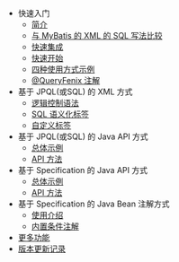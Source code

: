 - 快速入门
  - [简介](README)
  - [与 MyBatis 的 XML 的 SQL 写法比较](compare-mybatis)
  - [快速集成](quick-install)
  - [快速开始](quick-start)
  - [四种使用方式示例](usage-example)
  - [@QueryFenix 注解](queryfenix-introduction)
- 基于 JPQL(或SQL) 的 XML 方式
  - [逻辑控制语法](xml/logic-control)
  - [SQL 语义化标签](xml/xml-tags)
  - [自定义标签](xml/custom-tag)
- 基于 JPQL(或SQL) 的 Java API 方式
  - [总体示例](java/example)
  - [API 方法](java/main-method)
- 基于 Specification 的 Java API 方式
  - [总体示例](sp-api/example)
  - [API 方法](sp-api/main-method)
- 基于 Specification 的 Java Bean 注解方式
  - [使用介绍](sp-bean/introduction)
  - [内置条件注解](sp-bean/annotations)
- [更多功能](more-features)
- [版本更新记录](CHANGELOG)
